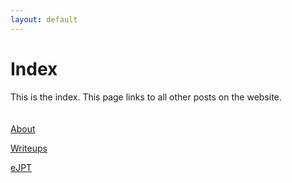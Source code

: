 ```yaml
---
layout: default
---
```


# Index

This is the index. This page links to all other posts on the website.
<br>
<br>
<br>
[About](https://thea1ch3m1st.github.io/2021/08/27/about.html)

[Writeups](https://thea1ch3m1st.github.io/2021/08/27/writeups.html)

[eJPT](https://thea1ch3m1st.github.io/2021/08/28/ejpt.html)
